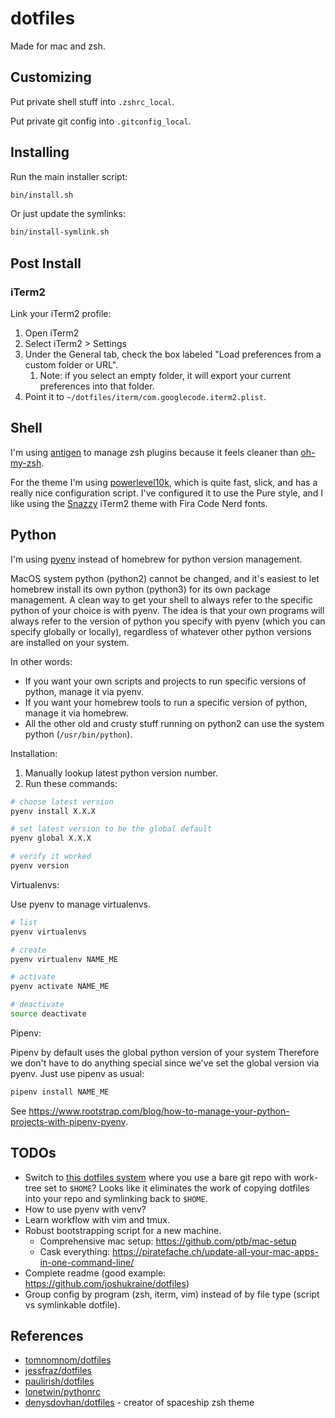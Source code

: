 # dotfiles

Made for mac and zsh.

## Customizing

Put private shell stuff into `.zshrc_local`.

Put private git config into `.gitconfig_local`.

## Installing

Run the main installer script:

```bash
bin/install.sh
```

Or just update the symlinks:

```bash
bin/install-symlink.sh
```

## Post Install

### iTerm2

Link your iTerm2 profile:

1. Open iTerm2
2. Select iTerm2 > Settings
3. Under the General tab, check the box labeled "Load preferences from a custom folder or URL".
    1. Note: if you select an empty folder, it will export your current preferences into that folder.
4. Point it to `~/dotfiles/iterm/com.googlecode.iterm2.plist`.

## Shell

I'm using [antigen](https://github.com/zsh-users/antigen) to manage zsh plugins because it feels cleaner
than [oh-my-zsh](https://github.com/ohmyzsh/ohmyzsh).

For the theme I'm using [powerlevel10k](https://github.com/romkatv/powerlevel10k), which is quite fast, slick, and has a really nice configuration script.
I've configured it to use the Pure style, and I like using the [Snazzy](https://github.com/sindresorhus/iterm2-snazzy)
iTerm2 theme with Fira Code Nerd fonts.

## Python

I'm using [pyenv](https://github.com/pyenv/pyenv) instead of homebrew for python version management.

MacOS system python (python2) cannot be changed, and it's easiest to let homebrew install its own python (python3) for
its own package management. A clean way to get your shell to always refer to the specific python of your choice is with
pyenv. The idea is that your own programs will always refer to the version of python you specify with pyenv (which you
can specify globally or locally), regardless of whatever other python versions are installed on your system.

In other words:

* If you want your own scripts and projects to run specific versions of python, manage it via pyenv.
* If you want your homebrew tools to run a specific version of python, manage it via homebrew.
* All the other old and crusty stuff running on python2 can use the system python (`/usr/bin/python`).

Installation:

1. Manually lookup latest python version number.
2. Run these commands:

```bash
# choose latest version
pyenv install X.X.X

# set latest version to be the global default
pyenv global X.X.X

# verify it worked
pyenv version
```

Virtualenvs:

Use pyenv to manage virtualenvs.

```bash
# list
pyenv virtualenvs

# create
pyenv virtualenv NAME_ME

# activate
pyenv activate NAME_ME 

# deactivate
source deactivate
```

Pipenv:

Pipenv by default uses the global python version of your system
Therefore we don't have to do anything special since we've set the global version via pyenv.
Just use pipenv as usual:

```bash
pipenv install NAME_ME
```

See https://www.rootstrap.com/blog/how-to-manage-your-python-projects-with-pipenv-pyenv.


## TODOs

* Switch to [this dotfiles system](https://www.atlassian.com/git/tutorials/dotfiles) where you use a bare git repo with
  work-tree set to `$HOME`? Looks like it eliminates the work of copying dotfiles into your repo and symlinking back
  to `$HOME`.
* How to use pyenv with venv?
* Learn workflow with vim and tmux.
* Robust bootstrapping script for a new machine.
    * Comprehensive mac setup: https://github.com/ptb/mac-setup
    * Cask everything: https://piratefache.ch/update-all-your-mac-apps-in-one-command-line/
* Complete readme (good example: https://github.com/joshukraine/dotfiles)
* Group config by program (zsh, iterm, vim) instead of by file type (script vs symlinkable dotfile).

## References

* [tomnomnom/dotfiles](https://github.com/tomnomnom/dotfiles)
* [jessfraz/dotfiles](https://github.com/jessfraz/dotfiles)
* [paulirish/dotfiles](https://github.com/paulirish/dotfiles)
* [lonetwin/pythonrc](https://github.com/lonetwin/pythonrc)
* [denysdovhan/dotfiles](https://github.com/denysdovhan/dotfiles) - creator of spaceship zsh theme
